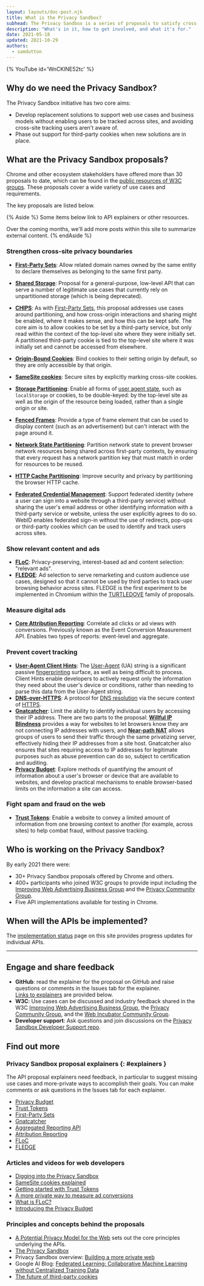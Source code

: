 ```yaml
---
layout: layouts/doc-post.njk
title: What is the Privacy Sandbox?
subhead: The Privacy Sandbox is a series of proposals to satisfy cross-site use cases without third-party cookies or other tracking mechanisms.
description: "What's in it, how to get involved, and what it's for."
date: 2021-05-18
updated: 2021-10-29
authors:
  - samdutton
---
```



{% YouTube
	id='WnCKlNE52tc'
%}


## Why do we need the Privacy Sandbox?

The Privacy Sandbox initiative has two core aims:
* Develop replacement solutions to support web use cases and business models without enabling users
to be tracked across sites, and avoiding cross-site tracking users aren't aware of.
* Phase out support for third-party cookies when new solutions are in place.


## What are the Privacy Sandbox proposals?

Chrome and other ecosystem stakeholders have offered more than 30 proposals to date, which can be
found in the [public resources of W3C groups](https://github.com/w3c/web-advertising#ideas-and-proposals-links-outside-this-repo). These proposals cover a wide variety of use cases and requirements.

The key proposals are listed below.

{% Aside %}
Some items below link to API explainers or other resources. 

Over the coming months, we'll add more posts within this site to summarize external content.
{% endAside %}

### Strengthen cross-site privacy boundaries

* [**First-Party Sets**](/docs/privacy-sandbox/first-party-sets): Allow related domain names owned by
the same entity to declare themselves as belonging to the same first party.
* [**Shared Storage**](https://github.com/pythagoraskitty/shared-storage): Proposal for a 
general-purpose, low-level API that can serve a number of legitimate use cases that currently rely 
on unpartitioned storage (which is being deprecated).
* [**CHIPS**](https://github.com/WICG/CHIPS): As with [First-Party Sets](/docs/privacy-sandbox/first-party-sets), 
this proposal addresses use cases around partitioning, and how cross-origin interactions and sharing 
might be enabled, where it makes sense, and how this can be kept safe. The core aim is to allow cookies 
to be set by a third-party service, but only read within the context of the top-level site where they 
were initially set. A partitioned third-party cookie is tied to the top-level site where it was initially 
set and cannot be accessed from elsewhere.

* [**Origin-Bound Cookies**](https://www.chromestatus.com/feature/4945698250293248): Bind cookies to 
their setting origin by default, so they are only accessible by that origin. 
* [**SameSite cookies**](https://web.dev/samesite-cookies-explained/): Secure sites by explicitly
marking cross-site cookies.
* [**Storage Partitioning**](https://github.com/privacycg/storage-partitioning): Enable all forms of 
[user agent state](https://github.com/privacycg/storage-partitioning#user-agent-state), such as 
`localStorage` or cookies, to be double-keyed: by the top-level site as well as the origin of 
the resource being loaded, rather than a single origin or site.
* [**Fenced Frames**](https://github.com/shivanigithub/fenced-frame): Provide a type of frame element 
that can be used to display content (such as an advertisement) but can't interact with the page 
around it.
* [**Network State Partitioning**](https://github.com/MattMenke2/Explainer---Partition-Network-State/blob/main/README.md): 
Partition network state to prevent browser network resources being shared across first-party 
contexts, by ensuring that every request has a network partition key that must match in order for 
resources to be reused.
* [**HTTP Cache Partitioning**](https://developers.google.com/web/updates/2020/10/http-cache-partitioning): 
Improve security and privacy by partitioning the browser HTTP cache.
* [**Federated Credential Management**](https://github.com/wicg/fedcm):  Support federated identity (where a 
user can sign into a website through a third-party service) without sharing the user's email address 
or other identifying information with a third-party service or website, unless the user 
explicitly agrees to do so. WebID enables federated sign-in without the use of redirects, pop-ups or 
third-party cookies which can be used to identify and track users across sites.


### Show relevant content and ads

* [**FLoC**](/docs/privacy-sandbox/floc): Privacy-preserving, interest-based ad and content 
selection: "relevant ads".
* [**FLEDGE**](/docs/privacy-sandbox/fledge): Ad selection to serve remarketing and custom audience 
use cases, designed so that it cannot be used by third parties to track user browsing behavior across 
sites.  FLEDGE is the first experiment to be implemented in Chromium within the 
[TURTLEDOVE](https://github.com/WICG/turtledove) family of proposals.


### Measure digital ads

* [**Core Attribution Reporting**](/docs/privacy-sandbox/attribution-reporting): Correlate ad clicks or ad
views with conversions. Previously known as the Event Conversion Measurement API. Enables two types
of reports: event-level and aggregate.


### Prevent covert tracking

* [**User-Agent Client Hints**](https://web.dev/user-agent-client-hints/):
The [User-Agent](https://developer.mozilla.org/en-US/docs/Web/HTTP/Headers/User-Agent) (UA) string
is a significant passive [fingerprinting](https://w3c.github.io/fingerprinting-guidance/#passive)
surface, as well as being difficult to process. Client Hints enable developers to actively
request only the information they need about the user's device or conditions, rather than needing to
parse this data from the User-Agent string.
* [**DNS-over-HTTPS**](https://en.wikipedia.org/wiki/DNS_over_HTTPS): A protocol for 
[DNS resolution](https://www.cloudflare.com/en-gb/learning/dns/what-is-dns/) via the secure 
context of [HTTPS](https://www.cloudflare.com/en-gb/learning/ssl/what-is-https/).
* [**Gnatcatcher**](https://github.com/bslassey/ip-blindness): Limit the ability to identify individual
users by accessing their IP address. There are two parts to the proposal:
[**Willful IP Blindness**](https://github.com/bslassey/ip-blindness/blob/master/willful_ip_blindness.md)
provides a way for websites to let browsers know they are not connecting IP addresses with users,
and [**Near-path NAT**](https://github.com/bslassey/ip-blindness/blob/master/near_path_nat.md) allows
groups of users to send their traffic through the same privatizing server, effectively hiding their
IP addresses from a site host. Gnatcatcher also ensures that sites requiring access to IP addresses
for legitimate purposes such as abuse prevention can do so, subject to certification and auditing.
* [**Privacy Budget**](https://www.youtube.com/watch?v=0STgfjSA6T8): Explore methods of quantifying 
the amount of information about a user's browser or device that are available to websites, and develop 
practical mechanisms to enable browser-based limits on the information a site can access.


### Fight spam and fraud on the web

* [**Trust Tokens**](/docs/privacy-sandbox/trust-tokens): Enable a website to convey a limited amount of 
information from one browsing context to another (for example, across sites) to help combat fraud, 
without passive tracking.


## Who is working on the Privacy Sandbox?

By early 2021 there were:
* 30+ Privacy Sandbox proposals offered by Chrome and others.
* 400+ participants who joined W3C groups to provide input including the
[Improving Web Advertising Business Group](https://www.w3.org/community/web-adv/participants) and
the [Privacy Community Group](https://www.w3.org/community/privacycg/participants).
* Five API implementations available for testing in Chrome.


## When will the APIs be implemented?

The [implementation status](/docs/privacy-sandbox/status/) page on this site provides progress
updates for individual APIs.

---


## Engage and share feedback

* **GitHub**: read the explainer for the proposal on GitHub and raise questions or comments in the
Issues tab for the explainer.  
[Links to explainers](#explainers) are provided below.
* **W3C**: Use cases can be discussed and industry feedback shared in the W3C [Improving Web Advertising Business Group](https://www.w3.org/community/web-adv/), the [Privacy Community Group](https://www.w3.org/community/privacycg/participants),
and the [Web Incubator Community Group](https://github.com/WICG).
* **Developer support**: Ask questions and join discussions on the
[Privacy Sandbox Developer Support repo](https://github.com/GoogleChromeLabs/privacy-sandbox-dev-support).


## Find out more

### Privacy Sandbox proposal explainers {: #explainers }

The API proposal explainers need feedback, in particular to suggest missing use cases and
more-private ways to accomplish their goals. You can make comments or ask questions in the Issues
tab for each explainer.

* [Privacy Budget](https://github.com/bslassey/privacy-budget)
* [Trust Tokens](https://github.com/dvorak42/trust-token-api)
* [First-Party Sets](https://github.com/privacycg/first-party-sets)
* [Gnatcatcher](https://github.com/bslassey/ip-blindness)
* [Aggregated Reporting API](https://github.com/csharrison/aggregate-reporting-api)
* [Attribution Reporting](https://github.com/csharrison/conversion-measurement-api)
* [FLoC](https://github.com/jkarlin/floc)
* [FLEDGE](https://github.com/michaelkleber/turtledove)

### Articles and videos for web developers

* [Digging into the Privacy Sandbox](https://web.dev/digging-into-the-privacy-sandbox)
* [SameSite cookies explained](https://web.dev/samesite-cookies-explained/)
* [Getting started with Trust Tokens](https://web.dev/trust-tokens)
* [A more private way to measure ad conversions](https://web.dev/conversion-measurement/)
* [What is FLoC?](https://web.dev/floc/)
* [Introducing the Privacy Budget](https://www.youtube.com/watch?v=0STgfjSA6T8)

### Principles and concepts behind the proposals

* [A Potential Privacy Model for the Web](https://github.com/michaelkleber/privacy-model) sets out the
core principles underlying the APIs.
* [The Privacy Sandbox](https://www.chromium.org/Home/chromium-privacy/privacy-sandbox)
* Privacy Sandbox overview: [Building a more private web](https://www.blog.google/products/chrome/building-a-more-private-web/)
* Google AI Blog: [Federated Learning: Collaborative Machine Learning without Centralized Training Data](https://ai.googleblog.com/2017/04/federated-learning-collaborative.html)
* [The future of third-party cookies](https://blog.chromium.org/2019/10/developers-get-ready-for-new.html)

